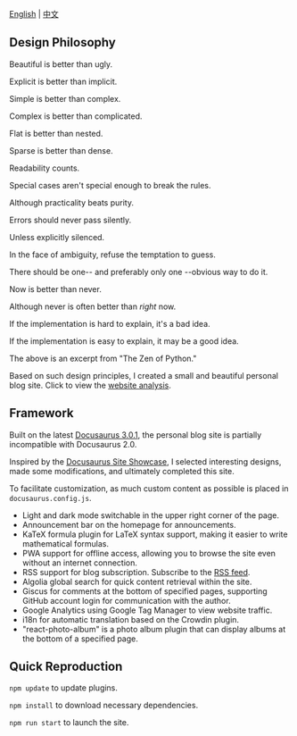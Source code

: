 [English](README.md) | [中文](README_zh.md)

## Design Philosophy

Beautiful is better than ugly.

Explicit is better than implicit.

Simple is better than complex.

Complex is better than complicated.

Flat is better than nested.

Sparse is better than dense.

Readability counts.

Special cases aren't special enough to break the rules.

Although practicality beats purity.

Errors should never pass silently.

Unless explicitly silenced.

In the face of ambiguity, refuse the temptation to guess.

There should be one-- and preferably only one --obvious way to do it.

Now is better than never.

Although never is often better than *right* now.

If the implementation is hard to explain, it's a bad idea.

If the implementation is easy to explain, it may be a good idea.

The above is an excerpt from "The Zen of Python."

Based on such design principles, I created a small and beautiful personal blog site. Click to view the [website analysis](https://pagespeed.web.dev/).

## Framework

Built on the latest [Docusaurus 3.0.1](https://docusaurus.io/), the personal blog site is partially incompatible with Docusaurus 2.0.

Inspired by the [Docusaurus Site Showcase](https://docusaurus.io/showcase), I selected interesting designs, made some modifications, and ultimately completed this site.

To facilitate customization, as much custom content as possible is placed in `docusaurus.config.js`.

- Light and dark mode switchable in the upper right corner of the page.
- Announcement bar on the homepage for announcements.
- KaTeX formula plugin for LaTeX syntax support, making it easier to write mathematical formulas.
- PWA support for offline access, allowing you to browse the site even without an internet connection.
- RSS support for blog subscription. Subscribe to the [RSS feed](https://jiangmiemie.com/blog/rss.xml).
- Algolia global search for quick content retrieval within the site.
- Giscus for comments at the bottom of specified pages, supporting GitHub account login for communication with the author.
- Google Analytics using Google Tag Manager to view website traffic.
- i18n for automatic translation based on the Crowdin plugin.
- "react-photo-album" is a photo album plugin that can display albums at the bottom of a specified page.

## Quick Reproduction

`npm update` to update plugins.

`npm install` to download necessary dependencies.

`npm run start` to launch the site.